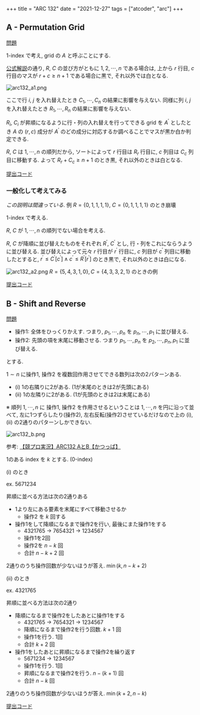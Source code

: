+++
title = "ARC 132"
date = "2021-12-27"
tags = ["atcoder", "arc"]
+++

## A - Permutation Grid

[問題](https://atcoder.jp/contests/arc132/tasks/arc132_a)

1-index で考え, grid の $A$ と呼ぶことにする.

[公式解説](https://atcoder.jp/contests/arc132/editorial/3136)の通り, $R$, $C$ の並び方がともに $1, 2, \cdots, n$ である場合は, 上から $r$ 行目, $c$ 行目のマスが $r+c \geq n + 1$ である場合に黒で, それ以外では白となる.

![arc132_a1.png](/images/atcoder/arc/132/arc132_a1.png)

ここで行 $i$, $j$ を入れ替えたとき $C_1, \cdots, C_n$ の結果に影響を与えない.
同様に列 $i$, $j$ を入れ替えたとき $R_1, \cdots, R_n$ の結果に影響を与えない.

$R_i$, $C_i$ が昇順になるように行・列の入れ替えを行ってできる grid を $A^\prime$ としたとき $A$ の $(r, c)$ 成分が $A^\prime$ のどの成分に対応するか調べることでマスが黒か白か判定できる.

$R$, $C$ は $1, \cdots, n$ の順列だから, ソートによって $r$ 行目は $R_r$ 行目に, $c$ 列目は $C_c$ 列目に移動する.
よって $R_r + C_c \geq n+1$ のとき黒, それ以外のときは白となる.

[提出コード](https://atcoder.jp/contests/arc132/submissions/28184794)

### 一般化して考えてみる

_この説明は間違っている_. 例 $R = \{0, 1, 1, 1, 1\}$, $C =\{0, 1, 1, 1, 1\}$ のとき崩壊

1-index で考える.

$R$, $C$ が $1, \cdots, n$ の順列でない場合を考える.

$R$, $C$ が降順に並び替えたものをそれぞれ $R^\prime$, $C^\prime$ とし, 行・列をこれにならうように並び替える.
並び替えによって元々 $r$ 行目が $r^\prime$ 行目に, $c$ 列目が $c^\prime$ 列目に移動したとすると, $r^\prime \leq C^\prime[c^\prime] \wedge c^\prime \leq R^\prime[r^\prime]$ のとき黒で, それ以外のときは白になる.

![arc132_a2.png](/images/atcoder/arc/132/arc132_a2.png)
$R = \{5, 4, 3, 1, 0 \}, C = \{4, 3, 3, 2, 1\}$ のときの例

[提出コード](https://atcoder.jp/contests/arc132/submissions/28185666)

## B - Shift and Reverse

[問題](https://atcoder.jp/contests/arc132/tasks/arc132_b)

- 操作1: 全体をひっくりかえす. つまり, $p_1, \cdots, p_n$ を $p_n, \cdots, p_1$ に並び替える.
- 操作2: 先頭の項を末尾に移動させる. つまり $p_1, \cdots, p_n$ を $p_2, \cdots, p_n, p_1$ に並び替える.

とする.

$1 \sim n$ に操作1, 操作2 を複数回作用させてできる数列は次の2パターンある.

- (i) 1の右隣りに2がある. (1が末尾のときは2が先頭にある)
- (ii) 1の左隣りに2がある. (1が先頭のときは2は末尾にある)

※ 順列 $1, \cdots, n$ に 操作1, 操作2 を作用させるということは $1, \cdots, n$ を円に沿って並べて, 左に1つずらしたり(操作2), 左右反転(操作2)させているだけなので上の (i), (ii) の2通りのパターンしかできない.

![arc132_b.png](/images/atcoder/arc/132/arc132_b.png)

参考: [【競プロ実況】ARC132 AとB【かつっぱ】](https://youtu.be/-dt0XB3ZA6c)

1のある index を $k$ とする. (0-index)

(i) のとき

ex. 5671234

昇順に並べる方法は次の2通りある

- 1より左にある要素を末尾にすべて移動させるか
  - 操作2 を $k$ 回する
- 操作1をして降順になるまで操作2を行い, 最後にまた操作1をする
  - 4321765 -> 7654321 -> 1234567
  - 操作1を2回
  - 操作2を $n-k$ 回
  - 合計 $n-k+2$ 回

2通りのうち操作回数が少ないほうが答え. $\min(k, n-k+2)$

(ii) のとき

ex. 4321765

昇順に並べる方法は次の2通り

- 降順になるまで操作2をしたあとに操作1をする
  - 4321765 -> 7654321 -> 1234567
  - 降順になるまで操作2を行う回数. $k+1$ 回
  - 操作1を行う. 1回
  - 合計 $k+2$ 回
- 操作1をしたあとに昇順になるまで操作2を繰り返す
  - 5671234 -> 1234567
  - 操作1を行う. 1回
  - 昇順になるまで操作2を行う. $n - (k+1)$ 回
  - 合計 $n-k$ 回

2通りのうち操作回数が少ないほうが答え. $\min(k+2, n-k)$

[提出コード](https://atcoder.jp/contests/arc132/submissions/28184558)
